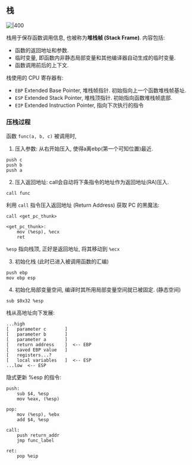 ## 栈

![|400](../../attach/Pasted%20image%2020240718173953.png)

栈用于保存函数调用信息, 也被称为**堆栈帧 (Stack Frame)**. 内容包括:
- 函数的返回地址和参数.
- 临时变量, 即函数内非静态局部变量和其他编译器自动生成的临时变量.
- 函数调用前后的上下文.

栈使用的 CPU 寄存器有:
- `EBP` Extended Base Pointer, 堆栈帧指针. 初始指向上一个函数堆栈帧基址.
- `ESP` Extended Stack Pointer, 堆栈顶指针. 初始指向函数堆栈帧底部.
- `EIP` Extended Instruction Pointer, 指向下次执行的指令

### 压栈过程

函数 `func(a, b, c)` 被调用时, 

1. 压入参数: 从右开始压入, 使得a离ebp(第一个可知位置)最近.

```assembly
push c
push b
push a
```

2. 压入返回地址: call会自动将下条指令的地址作为返回地址(RA)压入.

```assembly
call func
```

利用 `call` 指令压入返回地址 (Return Address) 获取 PC 的黑魔法:

```assembly
call <get_pc_thunk>

<get_pc_thunk>:
	mov (%esp), %ecx 
	ret
```

`%esp` 指向栈顶, 正好是返回地址, 将其移动到 `%ecx`

3. 初始化栈 (此时已进入被调用函数的汇编)

```assembly
push ebp
mov ebp esp
```

4. 初始化局部变量空间, 编译时其所用局部变量空间就已被固定. (静态空间)

```assembly
sub $0x32 %esp
```

栈从高地址向下发展:

```
...high
[   parameter c       ]
[   parameter b       ]
[   parameter a       ]
[   return address    ]  <-- EBP
[   saved EBP value   ]
[   registers...?
[   local variables   ]  <-- ESP
...low  <-- ESP
```


隐式更新 %esp 的指令:

```assembly
push:
    sub $4, %esp 
    mov %eax, (%esp)

pop:
    mov (%esp), %ebx
    add $4, %esp

call:
    push return_addr
    jmp func_label

ret:
    pop %eip
```




